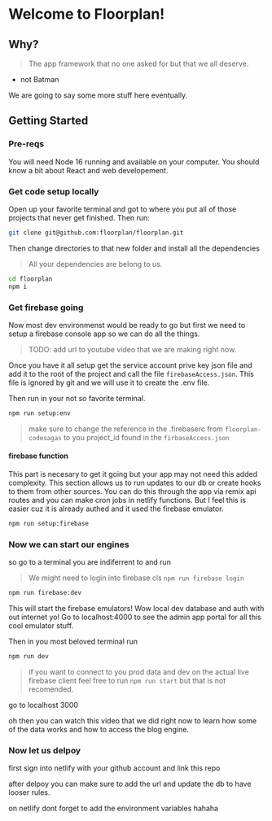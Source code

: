 # Welcome to Floorplan!

## Why?

> The app framework that no one asked for but that we all deserve.

- not Batman

We are going to say some more stuff here eventually.

## Getting Started

### Pre-reqs

You will need Node 16 running and available on your computer.
You should know a bit about React and web developement.

### Get code setup locally

Open up your favorite terminal and got to where you put all of those projects that never get finished.
Then run:

```sh
git clone git@github.com:floorplan/floorplan.git
```

Then change directories to that new folder and install all the dependencies

> All your dependencies are belong to us.

```sh
cd floorplan
npm i
```

### Get firebase going

Now most dev environmenst would be ready to go but first we need to setup a firebase console app so we can do all the things.

> TODO: add url to youtube video that we are making right now.

Once you have it all setup get the service account prive key json file and add it to the root of the project and call the file `firebaseAccess.json`. This file is ignored by git and we will use it to create the .env file.

Then run in your not so favorite terminal.

```sh
npm run setup:env
```

> make sure to change the reference in the .firebaserc from `floorplan-codesagas` to you project_id found in the `firbaseAccess.json`

#### firebase function

This part is necesary to get it going but your app may not need this added complexity.
This section allows us to run updates to our db or create hooks to them from other sources.
You can do this through the app via remix api routes and you can make cron jobs in netlify functions.
But I feel this is easier cuz it is already authed and it used the firebase emulator.

```sh
npm run setup:firebase
```

### Now we can start our engines

so go to a terminal you are indiferrent to and run
> We might need to login into firebase cls `npm run firebase login`

```sh
npm run firebase:dev
```

This will start the firebase emulators!
Wow local dev database and auth with out internet yo!
Go to localhost:4000 to see the admin app portal for all this cool emulator stuff.

Then in you most beloved terminal run

```sh
npm run dev
```

> if you want to connect to you prod data and dev on the actual live firebase client feel free to run `npm run start` but that is not recomended.

go to localhost 3000

oh then you can watch this video that we did right now to learn how some of the data works and how to access the blog engine.

### Now let us delpoy

first sign into netlify with your github account and link this repo


after delpoy you can make sure to add the url and update the db to have looser rules.

on netlify dont forget to add the environment variables hahaha
